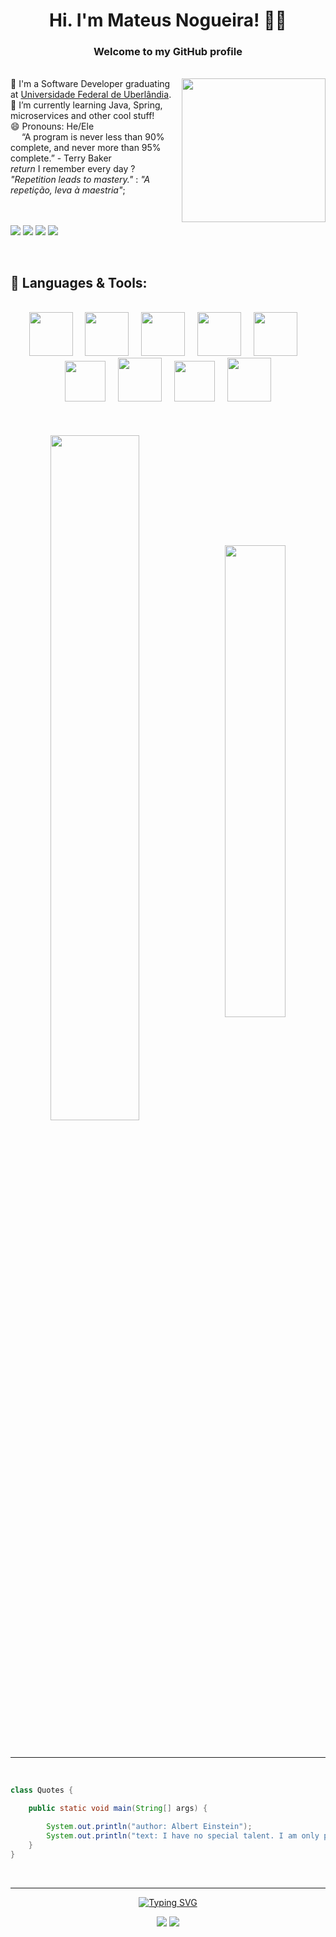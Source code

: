 <h1 align="center">Hi. I'm Mateus Nogueira! 👨‍💻</h1>
<h3 align="center">Welcome to my GitHub profile</h3><br>
<div>
<img align="right" width="230" height="230" src="https://i.giphy.com/media/PaB0GTtttzn2ch0vdT/giphy.webp">
🔭 I'm a Software Developer graduating at <a href="https://ufu.br/" target="_blank">Universidade Federal de Uberlândia</a>.<br>
🌱 I’m currently learning Java, Spring, microservices and other cool stuff!<br>
😄 Pronouns: He/Ele<br>
<img src="https://www.emojiall.com/images/60/emojitwo/269b.png?ezimgfmt=rs:60x60/rscb2/ng:webp/ngcb2" width="14" height="14"> “A program is never less than 90% complete, and never more than 95% complete.” - Terry Baker<br>
<em> return </em>I remember every day ? <em> "Repetition leads to mastery."</em> : <em>"A repetição, leva à maestria"</em>;<br><br><br>

![](https://img.shields.io/badge/OS-Linux-informational?style=flat&logo=Linux&logoColor=white&color=7d00ff)
![](https://img.shields.io/badge/Tools-Spring-informational?style=flat&logo=SpringBoot&logoColor=white&color=7d00ff)
![](https://img.shields.io/badge/Shell-Bash-informational?style=flat&logo=GNUBash&logoColor=white&color=7d00ff)
![](https://img.shields.io/badge/Editor-Intellij-informational?style=flat&logo=Intellij&logoColor=white&color=7d00ff)
</div><br>

## :rocket: Languages & Tools:
<br>
<div align="center">
<img src="https://cdn.jsdelivr.net/gh/devicons/devicon/icons/java/java-original-wordmark.svg" width="70" height="70">
&nbsp;
&nbsp;
<img src="https://cdn.jsdelivr.net/gh/devicons/devicon/icons/spring/spring-original-wordmark.svg" width="70" height="70">
&nbsp;
&nbsp;
<img src="https://cdn.jsdelivr.net/gh/devicons/devicon/icons/mysql/mysql-original-wordmark.svg" width="70" height="70">
&nbsp;
&nbsp;
<img src="https://cdn.jsdelivr.net/gh/devicons/devicon/icons/c/c-original.svg" width="70" height="70">
&nbsp;
&nbsp;
<img src="https://cdn.jsdelivr.net/gh/devicons/devicon/icons/react/react-original-wordmark.svg" width="70" height="70">
&nbsp;
&nbsp;
<img src="https://cdn.jsdelivr.net/gh/devicons/devicon/icons/typescript/typescript-original.svg" width="65" height="65">
&nbsp;
&nbsp;
<img src="https://cdn.jsdelivr.net/gh/devicons/devicon/icons/html5/html5-original-wordmark.svg" height="70" height="70">
&nbsp;
&nbsp;
<img src="https://cdn.jsdelivr.net/gh/devicons/devicon/icons/javascript/javascript-original.svg" width="65" height="65">
&nbsp;
&nbsp;
<img src="https://cdn.jsdelivr.net/gh/devicons/devicon/icons/css3/css3-original-wordmark.svg" width="70" height="70">
<br><br><br><br>

<img align="center" width="53%" src="https://github-readme-stats.vercel.app/api/?username=nogran&theme=swift&repo=github-readme-stats" />
&nbsp;
<img align="center" width="44%" src="https://github-readme-stats.vercel.app/api/top-langs/?username=nogran&theme=swift&layout=compact&hide=jupyter%20notebook">


</div></br><br>

------------------

<br>

```java
class Quotes {

    public static void main(String[] args) {

        System.out.println("author: Albert Einstein");
        System.out.println("text: I have no special talent. I am only passionately curious.");
    }
}
```
<br>

------------------

<div align="center">

[![Typing SVG](https://readme-typing-svg.herokuapp.com?width=650&height=100&lines=Thanks+for+visiting+my+profile%2C+see+you+next+time!;Let's+get+connected)](https://git.io/typing-svg)

<!-- ## :heart: Let's get connected: <img align="top" src="https://media.giphy.com/media/CVgswLRgV3nqw/giphy.gif" height= "30" width="30"/> -->

[![](https://img.shields.io/badge/-mateusnog95@gmail.com-red?style=flat-square&logo=Gmail&logoColor=white&color=ea4335&labelColor=ea4335)](mailto:mateusnog95@gmail.com?subject=Hello%20World)
[![](https://img.shields.io/badge/LinkedIn-/mateusnog95-blue?style=flat-square&logo=LinkedIn&logoColor=white&color=0a66c2&labelColor=0a66c2)](https://www.linkedin.com/in/mateusnog95/)

</div>
